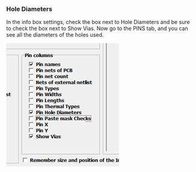 ### Hole Diameters

In the info box settings, check the box next to Hole Diameters and be sure to check the box next to Show Vias. Now go to the PINS tab, and you can see all the diameters of the holes used.

![](pictures/hole_diam.png)
